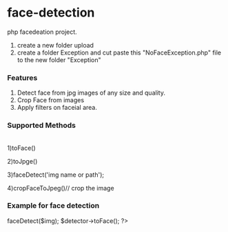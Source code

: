 # face-detection
php facedeation project.

1) create a new folder upload
2) create a folder Exception and cut paste this "NoFaceException.php" file to the new folder "Exception"


<b><h3>Features</h3></b>  
1. Detect face from jpg images of any size and quality.  
2. Crop Face from images   
3. Apply filters on faceial area.  

<b><h3>Supported Methods</h3></b>  
1)toFace()

2)toJpge()

3)faceDetect('img name or path');

4)cropFaceToJpeg()// crop the image 





<b><h3>Example for face detection </h3></b>  

<?php  


include "FaceDetector.php";

$img=$_POST['img']; //image name  

$detector = new svay\FaceDetector('detection.dat');

$detector->faceDetect($img);

$detector->toFace();   

?>  
